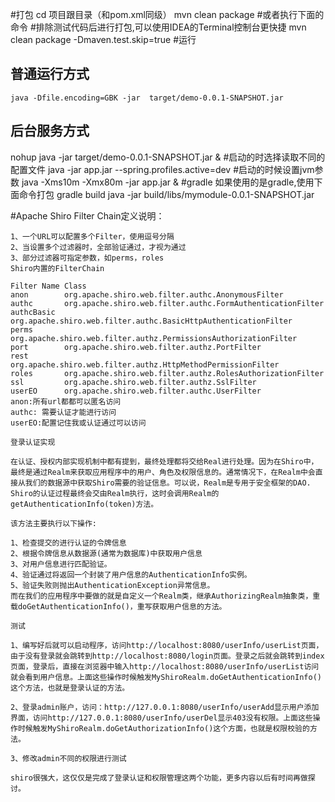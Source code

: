 #打包
    cd 项目跟目录（和pom.xml同级）
    mvn clean package
    #或者执行下面的命令
    #排除测试代码后进行打包,可以使用IDEA的Terminal控制台更快捷
    mvn clean package  -Dmaven.test.skip=true
#运行
## 普通运行方式
    java -Dfile.encoding=GBK -jar  target/demo-0.0.1-SNAPSHOT.jar
## 后台服务方式
nohup java -jar target/demo-0.0.1-SNAPSHOT.jar &
#启动的时选择读取不同的配置文件
    java -jar app.jar --spring.profiles.active=dev
#启动的时候设置jvm参数
    java -Xms10m -Xmx80m -jar app.jar &
#gradle
    如果使用的是gradle,使用下面命令打包
    gradle build
    java -jar build/libs/mymodule-0.0.1-SNAPSHOT.jar

#Apache Shiro
    Filter Chain定义说明：
    
    1、一个URL可以配置多个Filter，使用逗号分隔
    2、当设置多个过滤器时，全部验证通过，才视为通过
    3、部分过滤器可指定参数，如perms，roles
    Shiro内置的FilterChain

    Filter Name	Class
    anon	    org.apache.shiro.web.filter.authc.AnonymousFilter
    authc	    org.apache.shiro.web.filter.authc.FormAuthenticationFilter
    authcBasic	org.apache.shiro.web.filter.authc.BasicHttpAuthenticationFilter
    perms	    org.apache.shiro.web.filter.authz.PermissionsAuthorizationFilter
    port	    org.apache.shiro.web.filter.authz.PortFilter
    rest	    org.apache.shiro.web.filter.authz.HttpMethodPermissionFilter
    roles	    org.apache.shiro.web.filter.authz.RolesAuthorizationFilter
    ssl	        org.apache.shiro.web.filter.authz.SslFilter
    userEO	    org.apache.shiro.web.filter.authc.UserFilter
    anon:所有url都都可以匿名访问
    authc: 需要认证才能进行访问
    userEO:配置记住我或认证通过可以访问
    
    登录认证实现

    在认证、授权内部实现机制中都有提到，最终处理都将交给Real进行处理。因为在Shiro中，最终是通过Realm来获取应用程序中的用户、角色及权限信息的。通常情况下，在Realm中会直接从我们的数据源中获取Shiro需要的验证信息。可以说，Realm是专用于安全框架的DAO. Shiro的认证过程最终会交由Realm执行，这时会调用Realm的getAuthenticationInfo(token)方法。

    该方法主要执行以下操作:
    
    1、检查提交的进行认证的令牌信息
    2、根据令牌信息从数据源(通常为数据库)中获取用户信息
    3、对用户信息进行匹配验证。
    4、验证通过将返回一个封装了用户信息的AuthenticationInfo实例。
    5、验证失败则抛出AuthenticationException异常信息。
    而在我们的应用程序中要做的就是自定义一个Realm类，继承AuthorizingRealm抽象类，重载doGetAuthenticationInfo()，重写获取用户信息的方法。
    
    测试
    
    1、编写好后就可以启动程序，访问http://localhost:8080/userInfo/userList页面，由于没有登录就会跳转到http://localhost:8080/login页面。登录之后就会跳转到index页面，登录后，直接在浏览器中输入http://localhost:8080/userInfo/userList访问就会看到用户信息。上面这些操作时候触发MyShiroRealm.doGetAuthenticationInfo()这个方法，也就是登录认证的方法。
    
    2、登录admin账户，访问：http://127.0.0.1:8080/userInfo/userAdd显示用户添加界面，访问http://127.0.0.1:8080/userInfo/userDel显示403没有权限。上面这些操作时候触发MyShiroRealm.doGetAuthorizationInfo()这个方面，也就是权限校验的方法。
    
    3、修改admin不同的权限进行测试
    
    shiro很强大，这仅仅是完成了登录认证和权限管理这两个功能，更多内容以后有时间再做探讨。
